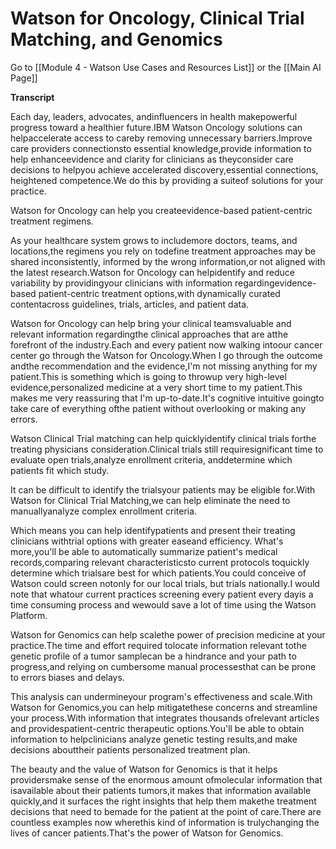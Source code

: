 # Watson for Oncology, Clinical Trial Matching, and Genomics

Go to [[Module 4 - Watson Use Cases and Resources List]] or the [[Main AI Page]]

**Transcript**

Each day, leaders, advocates, andinfluencers in health makepowerful progress toward a healthier future.IBM Watson Oncology solutions can helpaccelerate access to careby removing unnecessary barriers.Improve care providers connectionsto essential knowledge,provide information to help enhanceevidence and clarity for clinicians as theyconsider care decisions to helpyou achieve accelerated discovery,essential connections, heightened competence.We do this by providing a suiteof solutions for your practice.

Watson for Oncology can help you createevidence-based patient-centric treatment regimens.

As your healthcare system grows to includemore doctors, teams, and locations,the regimens you rely on todefine treatment approaches may be shared inconsistently, informed by the wrong information,or not aligned with the latest research.Watson for Oncology can helpidentify and reduce variability by providingyour clinicians with information regardingevidence-based patient-centric treatment options,with dynamically curated contentacross guidelines, trials, articles, and patient data.

Watson for Oncology can help bring your clinical teamsvaluable and relevant information regardingthe clinical approaches that are atthe forefront of the industry.Each and every patient now walking intoour cancer center go through the Watson for Oncology.When I go through the outcome andthe recommendation and the evidence,I'm not missing anything for my patient.This is something which is going to throwup very high-level evidence,personalized medicine at a very short time to my patient.This makes me very reassuring that I'm up-to-date.It's cognitive intuitive goingto take care of everything ofthe patient without overlooking or making any errors.

Watson Clinical Trial matching can help quicklyidentify clinical trials forthe treating physicians consideration.Clinical trials still requiresignificant time to evaluate open trials,analyze enrollment criteria, anddetermine which patients fit which study.

It can be difficult to identify the trialsyour patients may be eligible for.With Watson for Clinical Trial Matching,we can help eliminate the need to manuallyanalyze complex enrollment criteria.

Which means you can help identifypatients and present their treating clinicians withtrial options with greater easeand efficiency. What's more,you'll be able to automatically summarize patient's medical records,comparing relevant characteristicsto current protocols toquickly determine which trialsare best for which patients.You could conceive of Watson could screen notonly for our local trials, but trials nationally.I would note that whatour current practices screening every patient every dayis a time consuming process and wewould save a lot of time using the Watson Platform.

Watson for Genomics can help scalethe power of precision medicine at your practice.The time and effort required tolocate information relevant tothe genetic profile of a tumor samplecan be a hindrance and your path to progress,and relying on cumbersome manual processesthat can be prone to errors biases and delays.

This analysis can undermineyour program's effectiveness and scale.With Watson for Genomics,you can help mitigatethese concerns and streamline your process.With information that integrates thousands ofrelevant articles and providespatient-centric therapeutic options.You'll be able to obtain information to helpclinicians analyze genetic testing results,and make decisions abouttheir patients personalized treatment plan.

The beauty and the value of Watson for Genomics is that it helps providersmake sense of the enormous amount ofmolecular information that isavailable about their patients tumors,it makes that information available quickly,and it surfaces the right insights that help them makethe treatment decisions that need to bemade for the patient at the point of care.There are countless examples now wherethis kind of information is trulychanging the lives of cancer patients.That's the power of Watson for Genomics. 